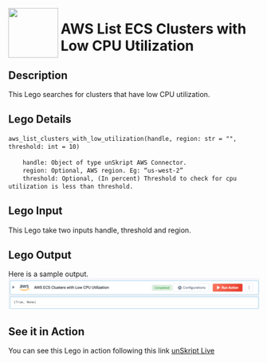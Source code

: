 [<img align="left" src="https://unskript.com/assets/favicon.png" width="100" height="100" style="padding-right: 5px">](https://unskript.com/assets/favicon.png) 
<h1>AWS List ECS Clusters with Low CPU Utilization</h1>

## Description
This Lego searches for clusters that have low CPU utilization.


## Lego Details

    aws_list_clusters_with_low_utilization(handle, region: str = "", threshold: int = 10)

        handle: Object of type unSkript AWS Connector.
        region: Optional, AWS region. Eg: “us-west-2”
        threshold: Optional, (In percent) Threshold to check for cpu utilization is less than threshold.

## Lego Input
This Lego take two inputs handle, threshold and region.

## Lego Output
Here is a sample output.
<img src="./1.png">


## See it in Action
You can see this Lego in action following this link [unSkript Live](https://us.app.unskript.io)